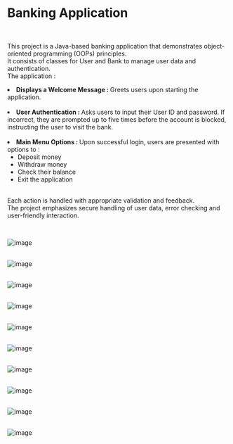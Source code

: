 <h1>Banking Application</h1> <br> 
<p>This project is a Java-based banking application that demonstrates object-oriented programming (OOPs) principles.<br>
It consists of classes for User and Bank to manage user data and authentication.<br>
The application : <br>
<li><b>Displays a Welcome Message : </b>Greets users upon starting the application. </li> <br>
<li><b>User Authentication : </b>Asks users to input their User ID and password. If incorrect, they are prompted up to five times before the account is blocked, instructing the user to visit the bank. </li><br>
<li><b>Main Menu Options : </b>Upon successful login, users are presented with options to : <br>
<ul><li>Deposit money</li>
<li>Withdraw money</li>
<li>Check their balance</li>
<li>Exit the application</li></ul></li><br>
Each action is handled with appropriate validation and feedback. <br>
The project emphasizes secure handling of user data, error checking and user-friendly interaction.</p> <br>

![image](https://github.com/user-attachments/assets/a3dc9dc1-2926-4dc4-a5a8-11961d7b0af0)  <br><br>

![image](https://github.com/user-attachments/assets/087df274-73bb-4c32-9d38-41bc08bd8d9b)  <br><br>

![image](https://github.com/user-attachments/assets/97b5bed1-f519-4f13-890f-6b2612c0baf3)  <br><br>

![image](https://github.com/user-attachments/assets/f43764cf-7e25-48ee-a776-88829ec9872b)  <br><br>

![image](https://github.com/user-attachments/assets/1c949123-f963-42d4-9230-2eb97db79eb0)  <br><br>

![image](https://github.com/user-attachments/assets/cc148c1f-27a6-47c4-99bf-628d69b4245b)  <br><br>

![image](https://github.com/user-attachments/assets/0c8b27fe-5c70-41ae-b963-cfd0ff71c74c)  <br><br>

![image](https://github.com/user-attachments/assets/f35be7f1-ae7c-4012-84c3-c67981b481e9)  <br><br>

![image](https://github.com/user-attachments/assets/c59464a4-d610-40de-878a-6cb9f544849c)  <br><br>

![image](https://github.com/user-attachments/assets/581eed02-7934-453c-b78f-a3b48b5638c8)  <br><br>

